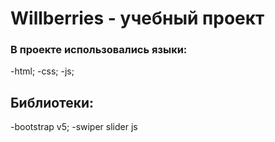 # Willberries - учебный проект
### В проекте использовались языки:
-html;
-css;
-js;
## Библиотеки:
-bootstrap v5;
-swiper slider js
